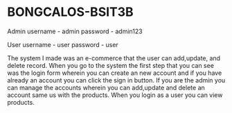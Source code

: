 # BONGCALOS-BSIT3B

Admin
username - admin
password - admin123

User
username - user
password - user

The system I made was an e-commerce that the user can add,update,
and delete record. When you go to the system the first step that you 
can see was the login form wherein you can create an new account and if you
have already an account you can click the sign in button. If you are the admin you can manage
the accounts wherein you can add,update and delete an account same us with the products.
When you login as a user you can view products.
